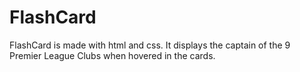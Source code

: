 # FlashCard

FlashCard is made with html and css. It displays the captain of the 9 Premier League Clubs when hovered in the cards.
